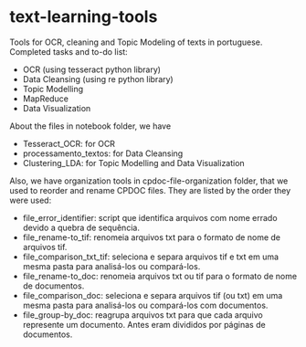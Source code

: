 # text-learning-tools
Tools for OCR, cleaning and Topic Modeling of texts in portuguese.
Completed tasks  and to-do list:
* OCR (using tesseract python library)
* Data Cleansing (using re python library)
* Topic Modelling
* MapReduce
* Data Visualization

About the files in notebook folder, we have 
* Tesseract_OCR: for OCR
* processamento_textos: for Data Cleansing
* Clustering_LDA: for Topic Modelling and Data Visualization

Also, we have organization tools in cpdoc-file-organization folder, that we used to reorder and rename CPDOC files.
They are listed by the order they were used:
* file_error_identifier: script que identifica arquivos com nome errado devido a quebra de sequência.
* file_rename-to_tif: renomeia arquivos txt para o formato de nome de arquivos tif.
* file_comparison_txt_tif: seleciona e separa arquivos tif e txt em uma mesma pasta para analisá-los ou compará-los.
* file_rename-to_doc: renomeia arquivos txt ou tif para o formato de nome de documentos.
* file_comparison_doc: seleciona e separa arquivos tif (ou txt) em uma mesma pasta para analisá-los ou compará-los com documentos.
* file_group-by_doc: reagrupa arquivos txt para que cada arquivo represente um documento. Antes eram divididos por páginas de documentos.
